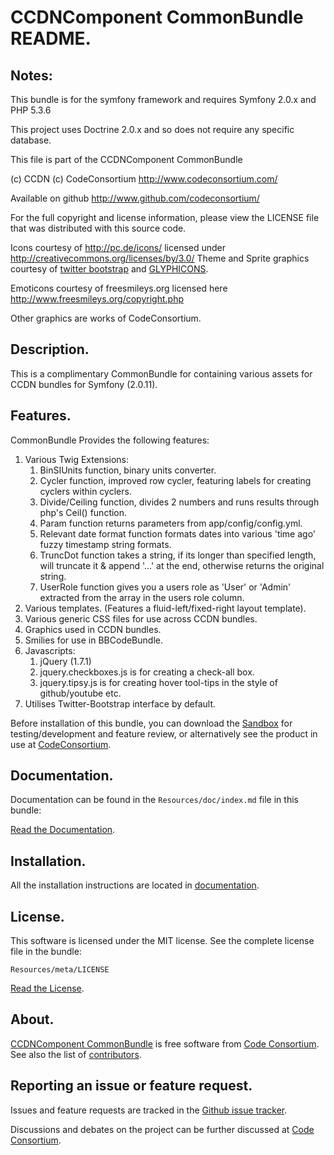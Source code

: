 CCDNComponent CommonBundle README.
==================================

  
## Notes:  
  
This bundle is for the symfony framework and requires Symfony 2.0.x and PHP 5.3.6
  
This project uses Doctrine 2.0.x and so does not require any specific database.
  

This file is part of the CCDNComponent CommonBundle

(c) CCDN (c) CodeConsortium <http://www.codeconsortium.com/> 

Available on github <http://www.github.com/codeconsortium/>

For the full copyright and license information, please view the LICENSE
file that was distributed with this source code.

Icons courtesy of http://pc.de/icons/ licensed under http://creativecommons.org/licenses/by/3.0/
Theme and Sprite graphics courtesy of [twitter bootstrap](http://twitter.github.com/bootstrap/index.html) and [GLYPHICONS](http://glyphicons.com/).

Emoticons courtesy of freesmileys.org licensed here http://www.freesmileys.org/copyright.php

Other graphics are works of CodeConsortium.

## Description.

This is a complimentary CommonBundle for containing various assets for CCDN bundles for Symfony (2.0.11).

## Features.

CommonBundle Provides the following features:

1. Various Twig Extensions:
	1. BinSIUnits function, binary units converter.
	2. Cycler function, improved row cycler, featuring labels for creating cyclers within cyclers.
	3. Divide/Ceiling function, divides 2 numbers and runs results through php's Ceil() function.
	4. Param function returns parameters from app/config/config.yml.
	5. Relevant date format function formats dates into various 'time ago' fuzzy timestamp string formats.
	6. TruncDot function takes a string, if its longer than specified length, will truncate it & append '...' at the end, otherwise returns the original string.
	7. UserRole function gives you a users role as 'User' or 'Admin' extracted from the array in the users role column.
2. Various templates. (Features a fluid-left/fixed-right layout template).
3. Various generic CSS files for use across CCDN bundles.
4. Graphics used in CCDN bundles.
5. Smilies for use in BBCodeBundle.
6. Javascripts:
 	1. jQuery (1.7.1)
	2. jquery.checkboxes.js is for creating a check-all box.
	3. jquery.tipsy.js is for creating hover tool-tips in the style of github/youtube etc.
7. Utilises Twitter-Bootstrap interface by default.

Before installation of this bundle, you can download the [Sandbox](https://github.com/codeconsortium/CCDNSandBox) for testing/development and feature review, or alternatively see the product in use at [CodeConsortium](http://www.codeconsortium.com).

## Documentation.

Documentation can be found in the `Resources/doc/index.md` file in this bundle:

[Read the Documentation](http://github.com/codeconsortium/CommonBundle/blob/master/Resources/doc/index.md).

## Installation.

All the installation instructions are located in [documentation](http://github.com/codeconsortium/CommonBundle/blob/master/Resources/doc/install.md).

## License.

This software is licensed under the MIT license. See the complete license file in the bundle:

	Resources/meta/LICENSE

[Read the License](http://github.com/codeconsortium/CommonBundle/blob/master/Resources/meta/LICENSE).

## About.

[CCDNComponent CommonBundle](http://github.com/codeconsortium/CommonBundle) is free software from [Code Consortium](http://www.codeconsortium.com). 
See also the list of [contributors](http://github.com/codeconsortium/CommonBundle/contributors).

## Reporting an issue or feature request.

Issues and feature requests are tracked in the [Github issue tracker](http://github.com/codeconsortium/CommonBundle/issues).

Discussions and debates on the project can be further discussed at [Code Consortium](http://www.codeconsortium.com).
